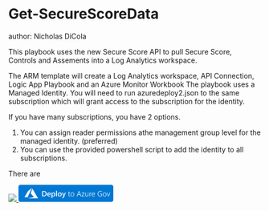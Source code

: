 # Get-SecureScoreData
author: Nicholas DiCola

This playbook uses the new Secure Score API to pull Secure Score, Controls and Assements into a Log Analytics workspace.

The ARM template will create a Log Analytics workspace, API Connection, Logic App Playbook and an Azure Monitor Workbook
The playbook uses a Managed Identity.  You will need to run azuredeploy2.json to the same subscription which will grant access to the subscription for the identity.

If you have many subscriptions, you have 2 options.
1. You can assign reader permissions athe management group level for the managed identity. (preferred)
2. You can use the provided powershell script to add the identity to all subscriptions.

There are 

<a href="https://portal.azure.com/#create/Microsoft.Template/uri/https%3A%2F%2Fraw.githubusercontent.com%2FAzure%2FAzure-Security-Center%2Fmaster%2FWorkflow%20automation%2FGet-SecureScoreData%2Fazuredeploy.json" target="_blank">
    <img src="https://aka.ms/deploytoazurebutton""/>
</a>
<a href="https://portal.azure.us/#create/Microsoft.Template/uri/https%3A%2F%2Fraw.githubusercontent.com%2FAzure%2FAzure-Security-Center%2Fmaster%2FWorkflow%20automation%2FGet-SecureScoreData%2Fazuredeploy.json" target="_blank">
<img src="https://raw.githubusercontent.com/Azure/azure-quickstart-templates/master/1-CONTRIBUTION-GUIDE/images/deploytoazuregov.png"/>
</a>
